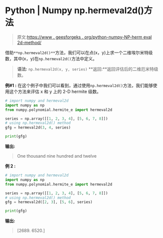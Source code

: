 # Python | Numpy np.hermeval2d()方法

> 原文:[https://www . geesforgeks . org/python-numpy-NP-herm eval 2d-method/](https://www.geeksforgeeks.org/python-numpy-np-hermeval2d-method/)

借助`**np.hermeval2d()**`方法，我们可以在点(x，y)上求一个二维埃尔米特级数，其中(x，y)在`np.hermeval2d()`方法中定义。

> **语法:** `np.hermeval2d(x, y, series)`
> **返回:**返回评估后的二维厄米特级数。

**例#1 :**
在这个例子中我们可以看到，通过使用`np.hermeval2d()`方法，我们能够使用这个方法来评估 x 和 y 上的 2-D hermite 级数。

```py
# import numpy and hermeval2d
import numpy as np
from numpy.polynomial.hermite_e import hermeval2d

series = np.array([[1, 2, 3, 4], [5, 6, 7, 8]])
# using np.hermeval2d() method
gfg = hermeval2d(3, 4, series)

print(gfg)
```

**输出:**

> One thousand nine hundred and twelve

**例 2 :**

```py
# import numpy and hermeval2d
import numpy as np
from numpy.polynomial.hermite_e import hermeval2d

series = np.array([[1, 2, 3, 4], [5, 6, 7, 8]])
# using np.hermeval2d() method
gfg = hermeval2d([2, 3], [5, 6], series)

print(gfg)
```

**输出:**

> [2689\. 6520.]